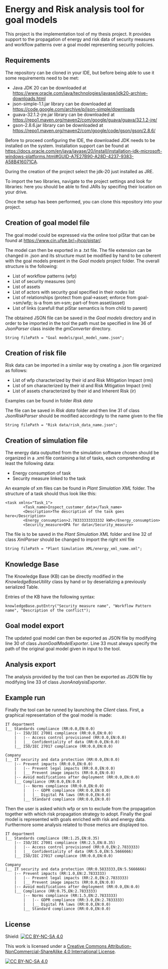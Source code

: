 
# Energy and Risk analysis tool for goal models

This project is the implementation tool of my thesis project. It provides support to the propagation of energy and risk data of security measures and workflow patterns over a goal model representing security policies.


## Requirements

The repository can be cloned in your IDE, but before being able to use it some requirements need to be met:

- Java JDK 20 can be downloaded at https://www.oracle.com/java/technologies/javase/jdk20-archive-downloads.html
- json-simple-1.1.jar library can be downloaded at https://code.google.com/archive/p/json-simple/downloads
- guava-32.1.2-jre.jar library can be downloaded at https://repo1.maven.org/maven2/com/google/guava/guava/32.1.2-jre/
- gson-2.8.6.jar library can be downloaded at https://repo1.maven.org/maven2/com/google/code/gson/gson/2.8.6/

Before to proceed configuring the IDE, the downloaded JDK needs to be installed on the system. Installation support can be found at https://docs.oracle.com/en/java/javase/20/install/installation-jdk-microsoft-windows-platforms.html#GUID-A7E27B90-A28D-4237-9383-A58B416071CA.

During the creation of the project select the jdk-20 just installed as JRE.

To import the two libraries, navigate to the project settings and look for libraries: here you should be able to find JARs by specifing their location on your drive.

Once the setup has been performed, you can clone this repository into your project.


## Creation of goal model file

The goal model could be expressed via the online tool piStar that can be found at https://www.cin.ufpe.br/~jhcp/pistar/.

The model can then be exported in a .txt file. The file extension can be changed in .json and its structure must be modified by hand to be coherent with the goal models present in the *Goal models* project folder. The overall structure is the following:

- List of workflow patterns (wfp)
- List of security measures (sm)
- List of assets
- List of actors with security goal specified in their *nodes* list
- List of relationships (protect from goal->asset; enforce from goal->sm/wfp; is-a from sm->sm; part-of from asset/asset)
- List of links (carefull that piStar semantics is from child to parent)

The obtained JSON file can be saved in the *Goal models* directory and in order to be imported in the tool the path must be specified in line 36 of *JsonParser* class inside the *gmConverter* directory.

```
String filePath = "Goal models/goal_model_name.json";
```
 
## Creation of risk file

Risk data can be imported in a similar way by creating a .json file organized as follows:

- List of wfp characterized by their id and Risk Mitigation Impact (rmi)
- List of sm characterized by their id and Risk Mitigation Impact (rmi)
- List of assets characterized by their id and Inherent Risk (ir)

Examples can be found in folder *Risk data*

The file can be saved in *Risk data* folder and then line 31 of class *JsonRiskParser* should be modified accordingly to the name given to the file

```
String filePath = "Risk data/risk_data_name.json";
```
## Creation of simulation file

The energy data outputted from the simulation software chosen should be organized in a .xml file containing a list of tasks, each comprehending at least the following data:
- Energy consumption of task
- Security measure linked to the task

An example of xm files can be found in *Plant Simulation XML* folder. The structure of a task should thus look like this:

```
<task xmlns="Task_1">
		<Task_name>Inspect_customer_data</Task_name>
		<Description>The description of the task goes here</Description>
		<Energy_consumption>2.78333333333332 kWh</Energy_consumption>
		<Security_measure>OPA for data</Security_measure>
```

The file is to be saved in the *Plant Simulation XML* folder and line 32 of class *XmlParser* should be changed to import the right xml file

```
String filePath = "Plant Simulation XML/energy_xml_name.xml";
```
## Knowledge Base

The Knowledge Base (KB) can be directly modified in the *KnowledgeBaseUtility* class by hand or by deserializing a previously serialized Table. 

Entries of the KB have the following syntax:

```
knowledgeBase.putEntry("Security measure name", "Workflow Pattern name", "Description of the conflict");
```
## Goal model export

The updated goal model can then be exported as JSON file by modifying line 30 of class *JsonGoalModelExporter*. Line 33 must always specify the path of the original goal model given in input to the tool.

## Analysis export

The analysis provided by the tool can then be exported as JSON file by modifying line 33 of class *JsonAnalysisExporter*.

## Example run

Finally the tool can be runned by launching the *Client* class. First, a graphical representation of the goal model is made:

```
IT department
|__ Standards compliance (RR:0.0,EN:0.0)
    |-- ISO/IEC 27001 compliance (RR:0.0,EN:0.0)
    |   |-- Access control provisioned (RR:0.0,EN:0.0)
    |   |__ Confidentiality of data (RR:0.0,EN:0.0)
    |__ ISO/IEC 27017 compliance (RR:0.0,EN:0.0)

Company
|__ IT security and data protection (RR:0.0,EN:0.0)
    |-- Prevent impacts (RR:0.0,EN:0.0)
    |   |-- Prevent legal impacts (RR:0.0,EN:0.0)
    |   |__ Prevent image impacts (RR:0.0,EN:0.0)
    |-- Avoid modifications after deployment (RR:0.0,EN:0.0)
    |__ Compliance (RR:0.0,EN:0.0)
        |-- Norms compliance (RR:0.0,EN:0.0)
        |   |-- GDPR compliance (RR:0.0,EN:0.0)
        |   |__ Digital PA laws (RR:0.0,EN:0.0)
        |__ Standard compliance (RR:0.0,EN:0.0)
```

Then the user is asked which wfp or sm to exclude from the propagation together with which risk propagation strategy to adopt. Finally the goal model is represented with goals enriched with risk and energy data. Furthermore some analysis related to those merics are displayed too.

```
IT department
|__ Standards compliance (RR:1.25,EN:8.35)
    |-- ISO/IEC 27001 compliance (RR:2.5,EN:8.35)
    |   |-- Access control provisioned (RR:0.0,EN:2.7833333)
    |   |__ Confidentiality of data (RR:5.0,EN:5.5666666)
    |__ ISO/IEC 27017 compliance (RR:0.0,EN:0.0)

Company
|__ IT security and data protection (RR:0.5833333,EN:5.5666666)
    |-- Prevent impacts (RR:1.0,EN:2.7833333)
    |   |-- Prevent legal impacts (RR:2.0,EN:2.7833333)
    |   |__ Prevent image impacts (RR:0.0,EN:0.0)
    |-- Avoid modifications after deployment (RR:0.0,EN:0.0)
    |__ Compliance (RR:0.75,EN:2.7833333)
        |-- Norms compliance (RR:1.5,EN:2.7833333)
        |   |-- GDPR compliance (RR:3.0,EN:2.7833333)
        |   |__ Digital PA laws (RR:0.0,EN:0.0)
        |__ Standard compliance (RR:0.0,EN:0.0)
```
## License

Shield: [![CC BY-NC-SA 4.0][cc-by-nc-sa-shield]][cc-by-nc-sa]

This work is licensed under a
[Creative Commons Attribution-NonCommercial-ShareAlike 4.0 International License][cc-by-nc-sa].

[![CC BY-NC-SA 4.0][cc-by-nc-sa-image]][cc-by-nc-sa]

[cc-by-nc-sa]: http://creativecommons.org/licenses/by-nc-sa/4.0/
[cc-by-nc-sa-image]: https://licensebuttons.net/l/by-nc-sa/4.0/88x31.png
[cc-by-nc-sa-shield]: https://img.shields.io/badge/License-CC%20BY--NC--SA%204.0-lightgrey.svg

